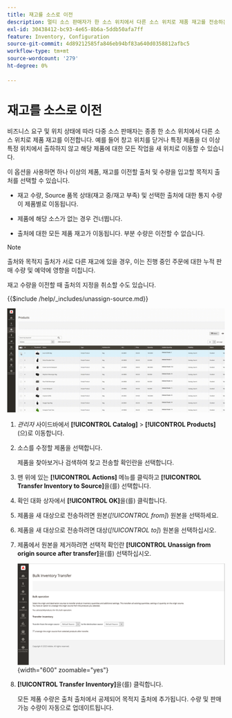 ```yaml
---
title: 재고를 소스로 이전
description: 멀티 소스 판매자가 한 소스 위치에서 다른 소스 위치로 제품 재고를 전송하는 방법에 대해 알아봅니다.
exl-id: 30438412-bc93-4e65-8b6a-5ddb50afa7ff
feature: Inventory, Configuration
source-git-commit: 4d89212585fa846eb94bf83a640d0358812afbc5
workflow-type: tm+mt
source-wordcount: '279'
ht-degree: 0%

---
```


# 재고를 소스로 이전

비즈니스 요구 및 위치 상태에 따라 다중 소스 판매자는 종종 한 소스 위치에서 다른 소스 위치로 제품 재고를 이전합니다. 예를 들어 창고 위치를 닫거나 특정 제품을 더 이상 특정 위치에서 출하하지 않고 해당 제품에 대한 모든 작업을 새 위치로 이동할 수 있습니다.

이 옵션을 사용하면 하나 이상의 제품, 재고를 이전할 출처 및 수량을 입고할 목적지 출처를 선택할 수 있습니다.

- 재고 수량, Source 품목 상태(재고 중/재고 부족) 및 선택한 출처에 대한 통지 수량이 제품별로 이동됩니다.

- 제품에 해당 소스가 없는 경우 건너뜁니다.

- 출처에 대한 모든 제품 재고가 이동됩니다. 부분 수량은 이전할 수 없습니다.

>[!NOTE]
>
>출처와 목적지 출처가 서로 다른 재고에 있을 경우, 이는 진행 중인 주문에 대한 누적 판매 수량 및 예약에 영향을 미칩니다.

재고 수량을 이전할 때 출처의 지정을 취소할 수도 있습니다.

{{$include /help/_includes/unassign-source.md}}

![다른 원본으로 인벤토리 전송](assets/inventory-bulk-transfer-source.gif)

1. _관리자_ 사이드바에서 **[!UICONTROL Catalog]** > **[!UICONTROL Products]**(으)로 이동합니다.

1. 소스를 수정할 제품을 선택합니다.

   제품을 찾아보거나 검색하여 찾고 전송할 확인란을 선택합니다.

1. 맨 위에 있는 **[!UICONTROL Actions]** 메뉴를 클릭하고 **[!UICONTROL Transfer Inventory to Source]**&#x200B;을(를) 선택합니다.

1. 확인 대화 상자에서 **[!UICONTROL OK]**&#x200B;을(를) 클릭합니다.

1. 제품을 새 대상으로 전송하려면 원본(_[!UICONTROL from]_) 원본을 선택하세요.

1. 제품을 새 대상으로 전송하려면 대상(_[!UICONTROL to]_) 원본을 선택하십시오.

1. 제품에서 원본을 제거하려면 선택적 확인란 **[!UICONTROL Unassign from origin source after transfer]**&#x200B;을(를) 선택하십시오.

   ![전송할 원본 및 대상 선택](assets/inventory-bulk-transfer-summary.png){width="600" zoomable="yes"}

1. **[!UICONTROL Transfer Inventory]**&#x200B;을(를) 클릭합니다.

   모든 제품 수량은 출처 출처에서 공제되어 목적지 출처에 추가됩니다. 수량 및 판매 가능 수량이 자동으로 업데이트됩니다.
